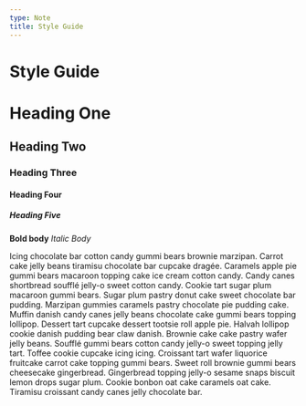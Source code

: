 ```yaml
---
type: Note
title: Style Guide
---
```


# Style Guide

# Heading One
## Heading Two
### Heading Three
#### Heading Four
##### Heading Five

**Bold body**
*Italic Body*

Icing chocolate bar cotton candy gummi bears brownie marzipan. Carrot cake jelly beans tiramisu chocolate bar cupcake dragée. Caramels apple pie gummi bears macaroon topping cake ice cream cotton candy.
Candy canes shortbread soufflé jelly-o sweet cotton candy. Cookie tart sugar plum macaroon gummi bears. Sugar plum pastry donut cake sweet chocolate bar pudding. Marzipan gummies caramels pastry chocolate pie pudding cake.
Muffin danish candy canes jelly beans chocolate cake gummi bears topping lollipop. Dessert tart cupcake dessert tootsie roll apple pie. Halvah lollipop cookie danish pudding bear claw danish. Brownie cake cake pastry wafer jelly beans.
Soufflé gummi bears cotton candy jelly-o sweet topping jelly tart. Toffee cookie cupcake icing icing. Croissant tart wafer liquorice fruitcake carrot cake topping gummi bears.
Sweet roll brownie gummi bears cheesecake gingerbread. Gingerbread topping jelly-o sesame snaps biscuit lemon drops sugar plum. Cookie bonbon oat cake caramels oat cake. Tiramisu croissant candy canes jelly chocolate bar.
